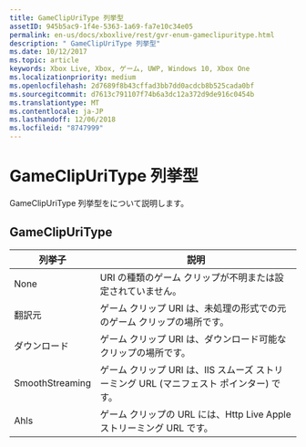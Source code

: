 ```yaml
---
title: GameClipUriType 列挙型
assetID: 945b5ac9-1f4e-5363-1a69-fa7e10c34e05
permalink: en-us/docs/xboxlive/rest/gvr-enum-gameclipuritype.html
description: " GameClipUriType 列挙型"
ms.date: 10/12/2017
ms.topic: article
keywords: Xbox Live, Xbox, ゲーム, UWP, Windows 10, Xbox One
ms.localizationpriority: medium
ms.openlocfilehash: 2d7689f8b43cffad3bb7dd0acdcb8b525cada0bf
ms.sourcegitcommit: d7613c791107f74b6a3dc12a372d9de916c0454b
ms.translationtype: MT
ms.contentlocale: ja-JP
ms.lasthandoff: 12/06/2018
ms.locfileid: "8747999"
---
```

# <a name="gameclipuritype-enumeration"></a>GameClipUriType 列挙型
GameClipUriType 列挙型をについて説明します。 
<a id="ID4ET"></a>

 
## <a name="gameclipuritype"></a>GameClipUriType
 
| <b>列挙子</b>| <b>説明</b>| 
| --- | --- | 
| None| URI の種類のゲーム クリップが不明または設定されていません。| 
| 翻訳元| ゲーム クリップ URI は、未処理の形式での元のゲーム クリップの場所です。| 
| ダウンロード| ゲーム クリップ URI は、ダウンロード可能なクリップの場所です。| 
| SmoothStreaming| ゲーム クリップ URI は、IIS スムーズ ストリーミング URL (マニフェスト ポインター) です。| 
| Ahls| ゲーム クリップの URL には、Http Live Apple ストリーミング URL です。| 
  